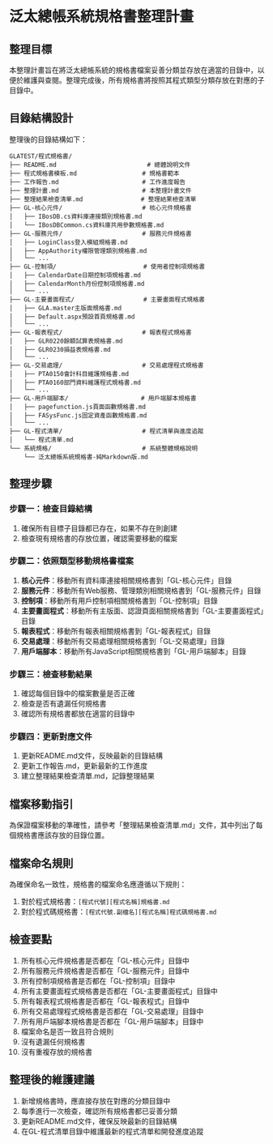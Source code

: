 # 泛太總帳系統規格書整理計畫

## 整理目標

本整理計畫旨在將泛太總帳系統的規格書檔案妥善分類並存放在適當的目錄中，以便於維護與查閱。整理完成後，所有規格書將按照其程式類型分類存放在對應的子目錄中。

## 目錄結構設計

整理後的目錄結構如下：

```
GLATEST/程式規格書/
├── README.md                         # 總體說明文件
├── 程式規格書模板.md                  # 規格書範本
├── 工作報告.md                       # 工作進度報告
├── 整理計畫.md                       # 本整理計畫文件
├── 整理結果檢查清單.md                # 整理結果檢查清單
├── GL-核心元件/                      # 核心元件規格書
│   ├── IBosDB.cs資料庫連接類別規格書.md
│   └── IBosDBCommon.cs資料庫共用參數規格書.md
├── GL-服務元件/                      # 服務元件規格書
│   ├── LoginClass登入模組規格書.md
│   ├── AppAuthority權限管理類別規格書.md
│   └── ...
├── GL-控制項/                        # 使用者控制項規格書
│   ├── CalendarDate日期控制項規格書.md
│   ├── CalendarMonth月份控制項規格書.md
│   └── ...
├── GL-主要畫面程式/                   # 主要畫面程式規格書
│   ├── GLA.master主版面規格書.md
│   ├── Default.aspx預設首頁規格書.md
│   └── ...
├── GL-報表程式/                      # 報表程式規格書
│   ├── GLR0220餘額試算表規格書.md
│   ├── GLR0230損益表規格書.md
│   └── ...
├── GL-交易處理/                      # 交易處理程式規格書
│   ├── PTA0150會計科目維護規格書.md
│   ├── PTA0160部門資料維護程式規格書.md
│   └── ...
├── GL-用戶端腳本/                    # 用戶端腳本規格書
│   ├── pagefunction.js頁面函數規格書.md
│   ├── FASysFunc.js固定資產函數規格書.md
│   └── ...
├── GL-程式清單/                      # 程式清單與進度追蹤
│   └── 程式清單.md
└── 系統規格/                         # 系統整體規格說明
    └── 泛太總帳系統規格書-純Markdown版.md
```

## 整理步驟

### 步驟一：檢查目錄結構

1. 確保所有目標子目錄都已存在，如果不存在則創建
2. 檢查現有規格書的存放位置，確認需要移動的檔案

### 步驟二：依照類型移動規格書檔案

1. **核心元件**：移動所有資料庫連接相關規格書到「GL-核心元件」目錄
2. **服務元件**：移動所有Web服務、管理類別相關規格書到「GL-服務元件」目錄
3. **控制項**：移動所有用戶控制項相關規格書到「GL-控制項」目錄
4. **主要畫面程式**：移動所有主版面、認證頁面相關規格書到「GL-主要畫面程式」目錄
5. **報表程式**：移動所有報表相關規格書到「GL-報表程式」目錄
6. **交易處理**：移動所有交易處理相關規格書到「GL-交易處理」目錄
7. **用戶端腳本**：移動所有JavaScript相關規格書到「GL-用戶端腳本」目錄

### 步驟三：檢查移動結果

1. 確認每個目錄中的檔案數量是否正確
2. 檢查是否有遺漏任何規格書
3. 確認所有規格書都放在適當的目錄中

### 步驟四：更新對應文件

1. 更新README.md文件，反映最新的目錄結構
2. 更新工作報告.md，更新最新的工作進度
3. 建立整理結果檢查清單.md，記錄整理結果

## 檔案移動指引

為保證檔案移動的準確性，請參考「整理結果檢查清單.md」文件，其中列出了每個規格書應該存放的目錄位置。

## 檔案命名規則

為確保命名一致性，規格書的檔案命名應遵循以下規則：

1. 對於程式規格書：`[程式代號][程式名稱]規格書.md`
2. 對於程式碼規格書：`[程式代號.副檔名][程式名稱]程式碼規格書.md`

## 檢查要點

1. 所有核心元件規格書是否都在「GL-核心元件」目錄中
2. 所有服務元件規格書是否都在「GL-服務元件」目錄中
3. 所有控制項規格書是否都在「GL-控制項」目錄中
4. 所有主要畫面程式規格書是否都在「GL-主要畫面程式」目錄中
5. 所有報表程式規格書是否都在「GL-報表程式」目錄中
6. 所有交易處理程式規格書是否都在「GL-交易處理」目錄中
7. 所有用戶端腳本規格書是否都在「GL-用戶端腳本」目錄中
8. 檔案命名是否一致且符合規則
9. 沒有遺漏任何規格書
10. 沒有重複存放的規格書

## 整理後的維護建議

1. 新增規格書時，應直接存放在對應的分類目錄中
2. 每季進行一次檢查，確認所有規格書都已妥善分類
3. 更新README.md文件，確保反映最新的目錄結構
4. 在GL-程式清單目錄中維護最新的程式清單和開發進度追蹤 